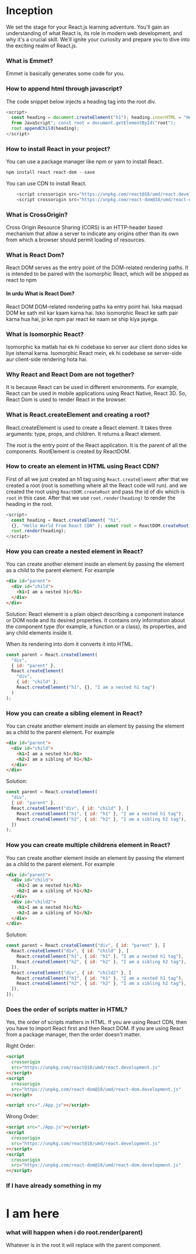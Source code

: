 # Inception

We set the stage for your React.js learning adventure. You'll gain an understanding of what React is, its role in modern web development, and why it's a crucial skill. We'll ignite your curiosity and prepare you to dive into the exciting realm of React.js.

### What is Emmet?

Emmet is basically generates some code for you.

### How to append html through javascript?

The code snippet below injects a heading tag into the root div.

```javascript
<script>
  const heading = document.createElement("h1"); heading.innerHTML = "Hello World
  from JavaScript"; const root = document.getElementById("root");
  root.appendChild(heading);
</script>
```

### How to install React in your project?

You can use a package manager like npm or yarn to install React.

```javascript
npm install react react-dom --save
```

You can use CDN to install React.

```javascript
    <script crossorigin src="https://unpkg.com/react@18/umd/react.development.js"></script>
    <script crossorigin src="https://unpkg.com/react-dom@18/umd/react-dom.development.js"></script>

```

### What is CrossOrigin?

Cross Origin Resource Sharing (CORS) is an HTTP-header based mechanism that allow a server to indicate any origins other than its own from which a browser should permit loading of resources.

### What is React Dom?

React DOM serves as the entry point of the DOM-related rendering paths. It is intended to be paired with the isomorphic React, which will be shipped as react to npm

#### In urdu What is React Dom?

React DOM DOM-related rendering paths ka entry point hai. Iska maqsad DOM ke sath mil kar kaam karna hai. Isko isomorphic React ke sath pair karna hua hai, jo ke npm par react ke naam se ship kiya jayega.

### What is Isomorphic React?

Isomorphic ka matlab hai ek hi codebase ko server aur client dono sides ke liye istemal karna. Isomorphic React mein, ek hi codebase se server-side aur client-side rendering hota hai.

### Why React and React Dom are not together?

It is because React can be used in different environments. For example, React can be used in mobile applications using React Native, React 3D. So, React Dom is used to render React in the browser.

### What is React.createElement and creating a root?

React.createElement is used to create a React element. It takes three arguments: type, props, and children. It returns a React element.

The root is the entry point of the React application. It is the parent of all the components. RootElement is created by ReactDOM.

### How to create an element in HTML using React CDN?

First of all we just created an h1 tag using `React.createElement` after that we created a root (root is something where all the React code will run). and we created the root using `ReactDOM.createRoot` and pass the id of div which is `root` in this case. After that we use `root.render(heading)` to render the heading in the root.

```javascript
<script>
  const heading = React.createElement( "h1",
  {}, "Hello World From React CDN" ); const root = ReactDOM.createRoot(document.getElementById("root"));
  root.render(heading);
</script>
```

### How you can create a nested element in React?

You can create another element inside an element by passing the element as a child to the parent element.
For example

```html
<div id="parent">
  <div id="child">
    <h1>I am a nested h1</h1>
  </div>
</div>
```

Solution:
React element is a plain object describing a component instance or DOM node and its desired properties. It contains only information about the component type (for example, a function or a class), its properties, and any child elements inside it.

When its rendering into dom it converts it into HTML.

```javascript
const parent = React.createElement(
  "div",
  { id: "parent" },
  React.createElement(
    "div",
    { id: "child" },
    React.createElement("h1", {}, "I am a nested h1 tag")
  )
);
```

### How you can create a sibling element in React?

You can create another element inside an element by passing the element as a child to the parent element.
For example

```html
<div id="parent">
  <div id="child">
    <h1>I am a nested h1</h1>
    <h2>I am a sibling of h1</h2>
  </div>
</div>
```

Solution:

```javascript
const parent = React.createElement(
  "div",
  { id: "parent" },
  React.createElement("div", { id: "child" }, [
    React.createElement("h1", { id: "h1" }, "I am a nested h1 tag"),
    React.createElement("h2", { id: "h2" }, "I am a sibling h2 tag"),
  ])
);
```

### How you can create multiple childrens element in React?

You can create another element inside an element by passing the element as a child to the parent element.
For example

```html
<div id="parent">
  <div id="child">
    <h1>I am a nested h1</h1>
    <h2>I am a sibling of h1</h2>
  </div>
  <div id="child2">
    <h1>I am a nested h1</h1>
    <h2>I am a sibling of h1</h2>
  </div>
</div>
```

Solution:

```javascript
const parent = React.createElement("div", { id: "parent" }, [
  React.createElement("div", { id: "child" }, [
    React.createElement("h1", { id: "h1" }, "I am a nested h1 tag"),
    React.createElement("h2", { id: "h2" }, "I am a sibling h2 tag"),
  ]),
  React.createElement("div", { id: "child2" }, [
    React.createElement("h1", { id: "h1" }, "I am a nested h1 tag"),
    React.createElement("h2", { id: "h2" }, "I am a sibling h2 tag"),
  ]),
]);
```

### Does the order of scripts matter in HTML?

Yes, the order of scripts matters in HTML. If you are using React CDN, then you have to import React first and then React DOM. If you are using React from a package manager, then the order doesn't matter.

Right Order:

```html
<script
  crossorigin
  src="https://unpkg.com/react@18/umd/react.development.js"
></script>
<script
  crossorigin
  src="https://unpkg.com/react-dom@18/umd/react-dom.development.js"
></script>

<script src="./App.js"></script>
```

Wrong Order:

```html
<script src="./App.js"></script>
<script
  crossorigin
  src="https://unpkg.com/react@18/umd/react.development.js"
></script>
<script
  crossorigin
  src="https://unpkg.com/react-dom@18/umd/react-dom.development.js"
></script>
```

### If I have already something in my <div id="root"> <h1> I am here </h1> </div> what will happen when i do root.render(parent)

Whatever is in the root it will replace with the parent component.
